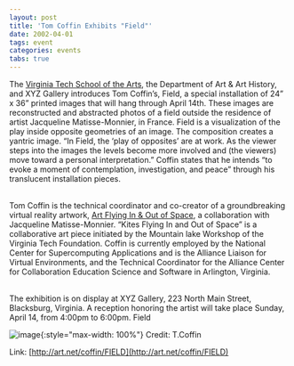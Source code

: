 ```yaml
---
layout: post
title: 'Tom Coffin Exhibits "Field"'
date: 2002-04-01
tags: event
categories: events
tabs: true
---
```


The <a href="http://www.sota.vt.edu">Virginia Tech School of the Arts</a>, the Department of Art &amp; Art History, and XYZ Gallery introduces Tom Coffin&rsquo;s, Field, a special installation of 24&rdquo; x 36&rdquo; printed images that will hang through April 14th. These images are reconstructed and abstracted photos of a field outside the residence of artist Jacqueline Matisse-Monnier, in France. Field is a visualization of the play inside opposite geometries of an image. The composition creates a yantric image. &ldquo;In Field, the &lsquo;play of opposites&rsquo; are at work. As the viewer steps into the images the levels become more involved and (the viewers) move toward a personal interpretation.&rdquo; Coffin states that he intends &ldquo;to evoke a moment of contemplation, investigation, and peace&rdquo; through his translucent installation pieces.<br><br>

Tom Coffin is the technical coordinator and co-creator of a groundbreaking virtual reality artwork, <a href="http://www.raykass.com/html/Matisse/html/">Art Flying In &amp; Out of Space</a>, a collaboration with Jacqueline Matisse-Monnier. &ldquo;Kites Flying In and Out of Space&rdquo; is a collaborative art piece initiated by the Mountain lake Workshop of the Virginia Tech Foundation. Coffin is currently employed by the National Center for Supercomputing Applications and is the Alliance Liaison for Virtual Environments, and the Technical Coordinator for the Alliance Center for Collaboration Education Science and Software in Arlington, Virginia.<br><br>

The exhibition is on display at XYZ Gallery, 223 North Main Street, Blacksburg, Virginia. A reception honoring the artist will take place Sunday, April 14, from 4:00pm to 6:00pm.
Field

![image](https://www.evl.uic.edu/output/originals/coffin_field2.jpg-srcw.jpg){:style="max-width: 100%"}
Credit: T.Coffin


Link: [http://art.net/coffin/FIELD](http://art.net/coffin/FIELD)
